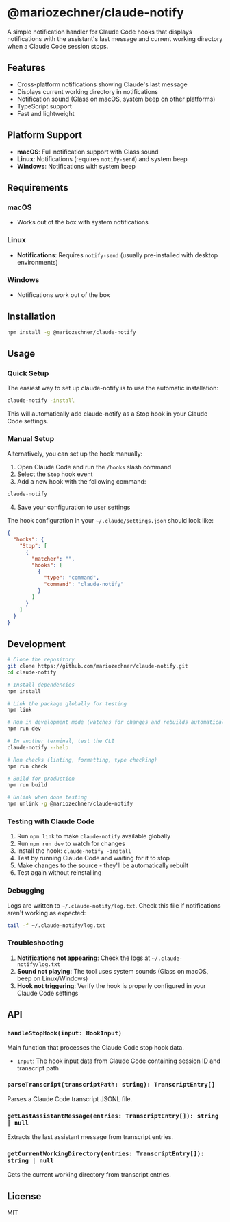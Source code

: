 # @mariozechner/claude-notify

A simple notification handler for Claude Code hooks that displays notifications with the assistant's last message and current working directory when a Claude Code session stops.

## Features

- Cross-platform notifications showing Claude's last message
- Displays current working directory in notifications  
- Notification sound (Glass on macOS, system beep on other platforms)
- TypeScript support
- Fast and lightweight

## Platform Support

- **macOS**: Full notification support with Glass sound
- **Linux**: Notifications (requires `notify-send`) and system beep
- **Windows**: Notifications with system beep

## Requirements

### macOS

- Works out of the box with system notifications

### Linux

- **Notifications**: Requires `notify-send` (usually pre-installed with desktop environments)

### Windows

- Notifications work out of the box

## Installation

```bash
npm install -g @mariozechner/claude-notify
```

## Usage

### Quick Setup

The easiest way to set up claude-notify is to use the automatic installation:

```bash
claude-notify -install
```

This will automatically add claude-notify as a Stop hook in your Claude Code settings.

### Manual Setup

Alternatively, you can set up the hook manually:

1. Open Claude Code and run the `/hooks` slash command
2. Select the `Stop` hook event
3. Add a new hook with the following command:

```bash
claude-notify
```

4. Save your configuration to user settings

The hook configuration in your `~/.claude/settings.json` should look like:

```json
{
  "hooks": {
    "Stop": [
      {
        "matcher": "",
        "hooks": [
          {
            "type": "command",
            "command": "claude-notify"
          }
        ]
      }
    ]
  }
}
```

## Development

```bash
# Clone the repository
git clone https://github.com/mariozechner/claude-notify.git
cd claude-notify

# Install dependencies
npm install

# Link the package globally for testing
npm link

# Run in development mode (watches for changes and rebuilds automatically)
npm run dev

# In another terminal, test the CLI
claude-notify --help

# Run checks (linting, formatting, type checking)
npm run check

# Build for production
npm run build

# Unlink when done testing
npm unlink -g @mariozechner/claude-notify
```

### Testing with Claude Code

1. Run `npm link` to make `claude-notify` available globally
2. Run `npm run dev` to watch for changes
3. Install the hook: `claude-notify -install`
4. Test by running Claude Code and waiting for it to stop
5. Make changes to the source - they'll be automatically rebuilt
6. Test again without reinstalling

### Debugging

Logs are written to `~/.claude-notify/log.txt`. Check this file if notifications aren't working as expected:

```bash
tail -f ~/.claude-notify/log.txt
```

### Troubleshooting

1. **Notifications not appearing**: Check the logs at `~/.claude-notify/log.txt`
2. **Sound not playing**: The tool uses system sounds (Glass on macOS, beep on Linux/Windows)
3. **Hook not triggering**: Verify the hook is properly configured in your Claude Code settings

## API

### `handleStopHook(input: HookInput)`

Main function that processes the Claude Code stop hook data.

- `input`: The hook input data from Claude Code containing session ID and transcript path

### `parseTranscript(transcriptPath: string): TranscriptEntry[]`

Parses a Claude Code transcript JSONL file.

### `getLastAssistantMessage(entries: TranscriptEntry[]): string | null`

Extracts the last assistant message from transcript entries.

### `getCurrentWorkingDirectory(entries: TranscriptEntry[]): string | null`

Gets the current working directory from transcript entries.

## License

MIT